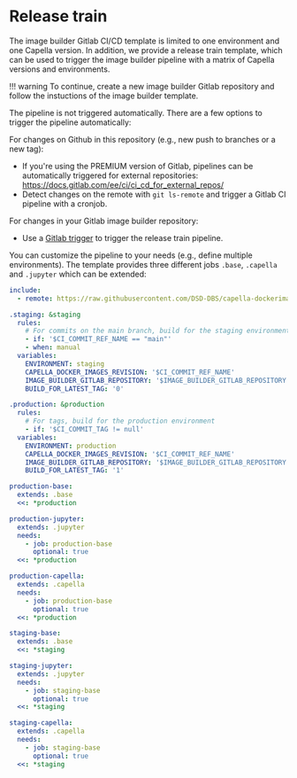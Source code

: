<!--
 ~ SPDX-FileCopyrightText: Copyright DB InfraGO AG and contributors
 ~ SPDX-License-Identifier: Apache-2.0
 -->

# Release train

The image builder Gitlab CI/CD template is limited to one environment and one
Capella version. In addition, we provide a release train template, which can be
used to trigger the image builder pipeline with a matrix of Capella versions
and environments.

<!-- prettier-ignore -->
!!! warning
    To continue, create a new image builder Gitlab repository and follow the instuctions of the image builder template.

The pipeline is not triggered automatically. There are a few options to trigger
the pipeline automatically:

For changes on Github in this repository (e.g., new push to branches or a new
tag):

- If you're using the PREMIUM version of Gitlab, pipelines can be automatically
  triggered for external repositories:
  https://docs.gitlab.com/ee/ci/ci_cd_for_external_repos/
- Detect changes on the remote with `git ls-remote` and trigger a Gitlab CI
  pipeline with a cronjob.

For changes in your Gitlab image builder repository:

- Use a [Gitlab trigger](https://docs.gitlab.com/ee/ci/yaml/#trigger) to
  trigger the release train pipeline.

You can customize the pipeline to your needs (e.g., define multiple
environments). The template provides three different jobs `.base`, `.capella`
and `.jupyter` which can be extended:

```yaml
include:
  - remote: https://raw.githubusercontent.com/DSD-DBS/capella-dockerimages/${CAPELLA_DOCKER_IMAGES_REVISION}/ci-templates/gitlab/release-train.yml"

.staging: &staging
  rules:
    # For commits on the main branch, build for the staging environment
    - if: '$CI_COMMIT_REF_NAME == "main"'
    - when: manual
  variables:
    ENVIRONMENT: staging
    CAPELLA_DOCKER_IMAGES_REVISION: '$CI_COMMIT_REF_NAME'
    IMAGE_BUILDER_GITLAB_REPOSITORY: '$IMAGE_BUILDER_GITLAB_REPOSITORY'
    BUILD_FOR_LATEST_TAG: '0'

.production: &production
  rules:
    # For tags, build for the production environment
    - if: '$CI_COMMIT_TAG != null'
  variables:
    ENVIRONMENT: production
    CAPELLA_DOCKER_IMAGES_REVISION: '$CI_COMMIT_REF_NAME'
    IMAGE_BUILDER_GITLAB_REPOSITORY: '$IMAGE_BUILDER_GITLAB_REPOSITORY'
    BUILD_FOR_LATEST_TAG: '1'

production-base:
  extends: .base
  <<: *production

production-jupyter:
  extends: .jupyter
  needs:
    - job: production-base
      optional: true
  <<: *production

production-capella:
  extends: .capella
  needs:
    - job: production-base
      optional: true
  <<: *production

staging-base:
  extends: .base
  <<: *staging

staging-jupyter:
  extends: .jupyter
  needs:
    - job: staging-base
      optional: true
  <<: *staging

staging-capella:
  extends: .capella
  needs:
    - job: staging-base
      optional: true
  <<: *staging
```
